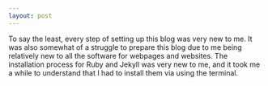 ```yaml
---
layout: post
---
```

To say the least, every step of setting up this blog was very new to me. It was also somewhat of a struggle to prepare this blog due to me being relatively new to all the software for webpages and websites. The installation process for Ruby and Jekyll was very new to me, and it took me a while to understand that I had to install them via using the terminal.